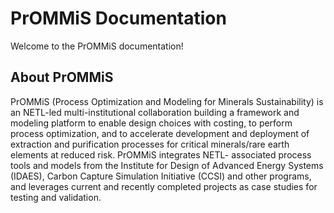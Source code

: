 # PrOMMiS Documentation

Welcome to the PrOMMiS documentation!

About PrOMMiS
-------------

PrOMMiS (Process Optimization and Modeling for Minerals Sustainability) is an NETL-led
multi-institutional collaboration building a framework and modeling platform to enable design
choices with costing, to perform process optimization, and to accelerate development and deployment
of extraction and purification processes for critical minerals/rare earth elements at reduced
risk. PrOMMiS integrates NETL- associated process tools and models from the Institute for Design of
Advanced Energy Systems (IDAES), Carbon Capture Simulation Initiative (CCSI) and other programs, and
leverages current and recently completed projects as case studies for testing and validation.
